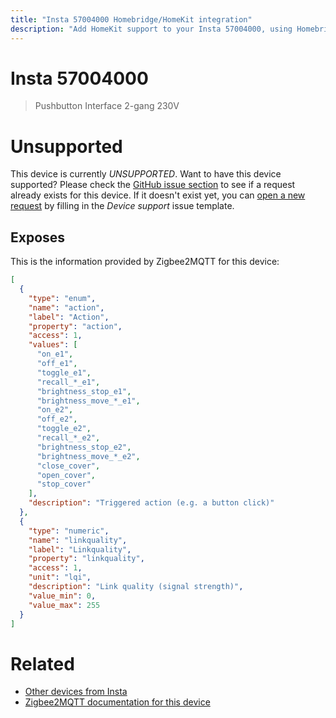 ```yaml
---
title: "Insta 57004000 Homebridge/HomeKit integration"
description: "Add HomeKit support to your Insta 57004000, using Homebridge, Zigbee2MQTT and homebridge-z2m."
---
```

<!---
This file has been GENERATED using src/docgen/docgen.ts
DO NOT EDIT THIS FILE MANUALLY!
-->
# Insta 57004000
> Pushbutton Interface 2-gang 230V


# Unsupported

This device is currently *UNSUPPORTED*.
Want to have this device supported? Please check the [GitHub issue section](https://github.com/itavero/homebridge-z2m/issues?q=57004000) to see if a request already exists for this device.
If it doesn't exist yet, you can [open a new request](https://github.com/itavero/homebridge-z2m/issues/new?assignees=&labels=enhancement&template=device_support.yml&title=%5BDevice%5D+Insta%2057004000&model=Insta%2057004000&exposes=%5B%0A%20%20%7B%0A%20%20%20%20%22type%22%3A%20%22enum%22%2C%0A%20%20%20%20%22name%22%3A%20%22action%22%2C%0A%20%20%20%20%22label%22%3A%20%22Action%22%2C%0A%20%20%20%20%22property%22%3A%20%22action%22%2C%0A%20%20%20%20%22access%22%3A%201%2C%0A%20%20%20%20%22values%22%3A%20%5B%0A%20%20%20%20%20%20%22on_e1%22%2C%0A%20%20%20%20%20%20%22off_e1%22%2C%0A%20%20%20%20%20%20%22toggle_e1%22%2C%0A%20%20%20%20%20%20%22recall_*_e1%22%2C%0A%20%20%20%20%20%20%22brightness_stop_e1%22%2C%0A%20%20%20%20%20%20%22brightness_move_*_e1%22%2C%0A%20%20%20%20%20%20%22on_e2%22%2C%0A%20%20%20%20%20%20%22off_e2%22%2C%0A%20%20%20%20%20%20%22toggle_e2%22%2C%0A%20%20%20%20%20%20%22recall_*_e2%22%2C%0A%20%20%20%20%20%20%22brightness_stop_e2%22%2C%0A%20%20%20%20%20%20%22brightness_move_*_e2%22%2C%0A%20%20%20%20%20%20%22close_cover%22%2C%0A%20%20%20%20%20%20%22open_cover%22%2C%0A%20%20%20%20%20%20%22stop_cover%22%0A%20%20%20%20%5D%2C%0A%20%20%20%20%22description%22%3A%20%22Triggered%20action%20(e.g.%20a%20button%20click)%22%0A%20%20%7D%2C%0A%20%20%7B%0A%20%20%20%20%22type%22%3A%20%22numeric%22%2C%0A%20%20%20%20%22name%22%3A%20%22linkquality%22%2C%0A%20%20%20%20%22label%22%3A%20%22Linkquality%22%2C%0A%20%20%20%20%22property%22%3A%20%22linkquality%22%2C%0A%20%20%20%20%22access%22%3A%201%2C%0A%20%20%20%20%22unit%22%3A%20%22lqi%22%2C%0A%20%20%20%20%22description%22%3A%20%22Link%20quality%20(signal%20strength)%22%2C%0A%20%20%20%20%22value_min%22%3A%200%2C%0A%20%20%20%20%22value_max%22%3A%20255%0A%20%20%7D%0A%5D) by filling in the _Device support_ issue template.

## Exposes

This is the information provided by Zigbee2MQTT for this device:

```json
[
  {
    "type": "enum",
    "name": "action",
    "label": "Action",
    "property": "action",
    "access": 1,
    "values": [
      "on_e1",
      "off_e1",
      "toggle_e1",
      "recall_*_e1",
      "brightness_stop_e1",
      "brightness_move_*_e1",
      "on_e2",
      "off_e2",
      "toggle_e2",
      "recall_*_e2",
      "brightness_stop_e2",
      "brightness_move_*_e2",
      "close_cover",
      "open_cover",
      "stop_cover"
    ],
    "description": "Triggered action (e.g. a button click)"
  },
  {
    "type": "numeric",
    "name": "linkquality",
    "label": "Linkquality",
    "property": "linkquality",
    "access": 1,
    "unit": "lqi",
    "description": "Link quality (signal strength)",
    "value_min": 0,
    "value_max": 255
  }
]
```

# Related
* [Other devices from Insta](../index.md#insta)
* [Zigbee2MQTT documentation for this device](https://www.zigbee2mqtt.io/devices/57004000.html)
